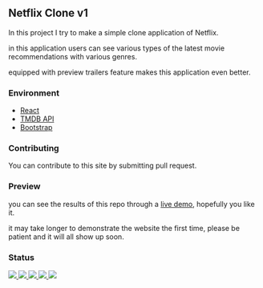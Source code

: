 ## Netflix Clone v1

In this project I try to make a simple clone application of Netflix.

in this application users can see various types of the latest movie
recommendations with various genres.

equipped with preview trailers feature makes this application even better.

### Environment

<ul>
  <li><a href="#" target="_blank">React</a></li>
  <li><a href="https://www.themoviedb.org/" target="_blank">TMDB API</a></li>
  <li><a href="#" target="_blank">Bootstrap</a></li>
</ul>

### Contributing

You can contribute to this site by submitting pull request.

### Preview

you can see the results of this repo through a <a href="https://netflix-clone-v1-ec37d.web.app/">live demo</a>,
hopefully you like it.

it may take longer to demonstrate the website the first time, please be patient and it will all show up soon.

### Status

<p>
  <a href="#" target="_blank">
    <img src="https://img.shields.io/badge/stages-production-informational">
  </a>
  <a href="https://github.com/novaardiansyah/responsive-movie-apps/blob/netflix-clone-v1/references.json" target="_blank">
    <img src="https://img.shields.io/badge/information-references-informational">
  </a>
  <a href="#" target="_blank">
    <img src="https://img.shields.io/github/repo-size/novaardiansyah/responsive-movie-apps?label=size&color=informational" />
  </a>
  <a href="https://github.com/novaardiansyah/responsive-movie-apps/blob/netflix-clone-v1/LICENSE" target="_blank">
    <img src="https://img.shields.io/github/license/novaardiansyah/responsive-movie-apps?label=license&color=informational" />
  </a>
  <a href="https://github.com/novaardiansyah/responsive-movie-apps/commits/netflix-clone-v1" target="_blank">
    <img src="https://img.shields.io/github/last-commit/novaardiansyah/responsive-movie-apps/netflix-clone-v1?color=informational" />
  </a>
</p>
